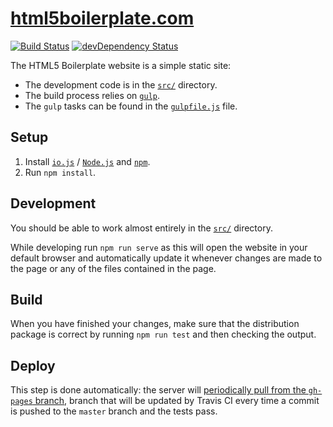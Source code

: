 # [html5boilerplate.com](https://html5boilerplate.com/)

[![Build Status](https://travis-ci.org/h5bp/html5boilerplate.com.svg)](https://travis-ci.org/h5bp/html5boilerplate.com)
[![devDependency Status](https://david-dm.org/h5bp/html5boilerplate.com/dev-status.svg)](https://david-dm.org/h5bp/html5boilerplate.com#info=devDependencies)

The HTML5 Boilerplate website is a simple static site:

* The development code is in the [`src/`](src) directory.
* The build process relies on [`gulp`](http://gulpjs.com/).
* The `gulp` tasks can be found in the [`gulpfile.js`](gulpfile.js)
  file.

## Setup

1. Install [`io.js`](https://iojs.org/en/index.html) /
   [`Node.js`](https://nodejs.org/download/) and
   [`npm`](http://blog.npmjs.org/post/85484771375/how-to-install-npm).
2. Run `npm install`.

## Development

You should be able to work almost entirely in the [`src/`](src)
directory.

While developing run `npm run serve` as this will open the website
in your default browser and automatically update it whenever changes
are made to the page or any of the files contained in the page.

## Build

When you have finished your changes, make sure that the distribution
package is correct by running `npm run test` and then checking the
output.

## Deploy

This step is done automatically: the server will
[periodically pull from the `gh-pages` branch](https://github.com/h5bp/html5boilerplate.com/wiki#html5boilerplatecom),
branch that will be updated by Travis CI every time a commit is pushed
to the `master` branch and the tests pass.
